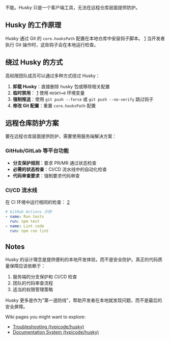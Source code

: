 不能。Husky 只是一个客户端工具，无法在远程仓库层面提供防护。

## Husky 的工作原理

Husky 通过 Git 的 `core.hooksPath` 配置在本地仓库中安装钩子脚本。 [1](#2-0) 当开发者执行 Git 操作时，这些钩子会在本地运行检查。

## 绕过 Husky 的方式

高权限团队成员可以通过多种方式绕过 Husky：

1. **卸载 Husky**：直接删除 husky 包或移除相关配置
2. **临时禁用**： [1](#2-0) 使用 `HUSKY=0` 环境变量
3. **强制推送**：使用 `git push --force` 或 `git push --no-verify` 跳过钩子
4. **修改 Git 配置**：重置 `core.hooksPath` 配置

## 远程仓库防护方案

要在远程仓库层面提供防护，需要使用服务端解决方案：

### GitHub/GitLab 等平台功能
- **分支保护规则**：要求 PR/MR 通过状态检查
- **必需的状态检查**：CI/CD 流水线中的自动化检查
- **代码审查要求**：强制要求代码审查

### CI/CD 流水线
在 CI 环境中运行相同的检查： [2](#2-1) 

```yaml
# GitHub Actions 示例
- name: Run tests
  run: npm test
- name: Lint code
  run: npm run lint
```

## Notes

Husky 的设计理念是提供便利的本地开发体验，而不是安全防护。真正的代码质量保障应该依赖于：
1. 服务端的分支保护和 CI/CD 检查
2. 团队的代码审查流程
3. 适当的权限管理策略

Husky 更多是作为"第一道防线"，帮助开发者在本地就发现问题，而不是最后的安全屏障。

Wiki pages you might want to explore:
- [Troubleshooting (typicode/husky)](/wiki/typicode/husky#3.4)
- [Documentation System (typicode/husky)](/wiki/typicode/husky#4.3)